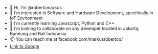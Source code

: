 - 👋 Hi, I’m @robertomarkus
- 👀 I’m interested in Software and Hardware Development, specifically in IoT Environment
- 🌱 I’m currently learning Javascript, Python and C++
- 💞️ I’m looking to collaborate on any developer located in Jakarta, Bandung and Bali Indonesia
- 📫 You can reach me at facebook.com/markusrobertoo/
-  [Link to Google](https://www.google.com)
<!---
robertomarkus/robertomarkus is a ✨ special ✨ repository because its `README.md` (this file) appears on your GitHub profile.
You can click the Preview link to take a look at your changes.
--->

